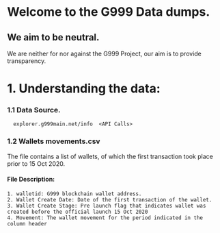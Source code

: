 # Welcome to the G999 Data dumps. 

## We aim to be neutral.
We are neither for nor against the G999 Project, our aim is to provide transparency. 



# 1. Understanding the data:

### 1.1   Data Source.

      explorer.g999main.net/info  <API Calls>

### 1.2 Wallets movements.csv

  The file contains a list of wallets, of which the first transaction took place prior to 15 Oct 2020.

####   File Description:
    1. walletid: G999 blockchain wallet address.  
    2. Wallet Create Date: Date of the first transaction of the wallet.  
    3. Wallet Create Stage: Pre launch flag that indicates wallet was created before the official launch 15 Oct 2020  
    4. Movement: The wallet movement for the period indicated in the column header  

